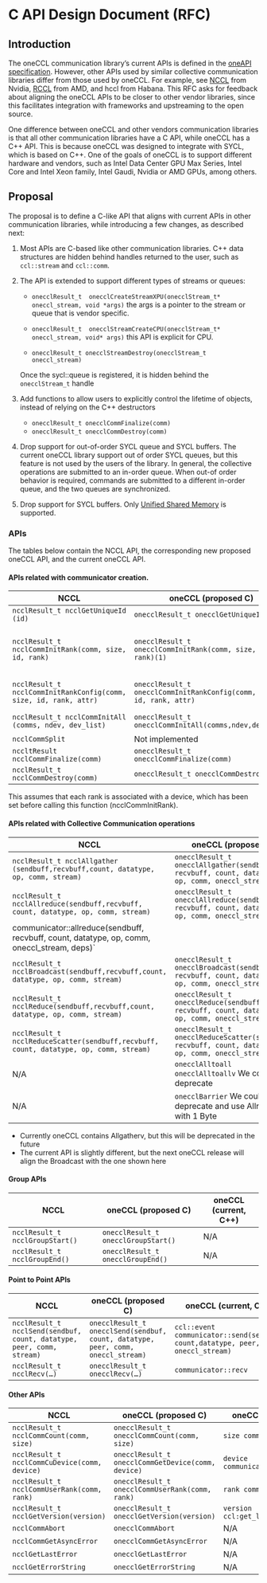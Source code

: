 # C API Design Document (RFC)


## Introduction

The oneCCL communication library’s current APIs is defined in the [oneAPI
specification][ccl-spec]. However, other APIs used by similar collective
communication libraries differ from those used by oneCCL. For example, see
[NCCL][nccl-spec] from Nvidia, [RCCL][rccl-spec] from AMD, and hccl from
Habana. This RFC asks for feedback about aligning the oneCCL APIs to be closer
to other vendor libraries, since this facilitates integration with frameworks
and upstreaming to the open source. 

One difference between oneCCL and other vendors communication libraries is that
all other communication libraries have a C API, while oneCCL has a C++ API.
This is because oneCCL was designed to integrate with SYCL, which is based on
C++. One of the goals of oneCCL is to support different hardware and vendors,
such as Intel Data Center GPU Max Series, Intel Core and Intel Xeon family,
Intel Gaudi, Nvidia or AMD GPUs, among others. 

[ccl-spec]: https://uxlfoundation.github.io/oneAPI-spec/spec/elements/oneCCL/source/index.html
[hccl-spec]: https://docs.habana.ai/en/latest/API_Reference_Guides/HCCL_APIs/C_API.html
[nccl-spec]: https://docs.nvidia.com/deeplearning/nccl/user-guide/docs/api.html
[rccl-spec]: https://rocm.docs.amd.com/projects/rccl/en/latest/api-reference/api-library.html#api-library

## Proposal

The proposal is to define a C-like API that aligns with current APIs in other
communication libraries, while introducing a few changes, as described next:

1. Most APIs are C-based like other communication libraries. C++ data
   structures are hidden behind handles returned to the user, such as
   `ccl::stream` and `ccl::comm`. 

2. The API is extended to support different types of streams or queues:

   - `onecclResult_t  onecclCreateStreamXPU(onecclStream_t* oneccl_stream, void *args)`
      the args is a pointer to the stream or queue that is vendor specific.
   - `onecclResult_t  onecclStreamCreateCPU(onecclStream_t* oneccl_stream, void* args)`
      this API is explicit for CPU. 

   - `onecclResult_t onecclStreamDestroy(onecclStream_t oneccl_stream)`

   Once the sycl::queue is registered, it is hidden behind the `onecclStream_t`
   handle

3. Add functions to allow users to explicitly control the lifetime of objects,
   instead of relying on the C++ destructors

   - `onecclResult_t onecclCommFinalize(comm)`
   - `onecclResult_t onecclCommDestroy(comm)`

4. Drop support for out-of-order SYCL queue and SYCL buffers. The current
   oneCCL library support out of order SYCL queues, but this feature is not
   used by the users of the library. In general, the collective operations are
   submitted to an in-order queue. When out-of order behavior is required,
   commands are submitted to a different in-order queue, and the two queues are
   synchronized.
   
5. Drop support for SYCL buffers. Only [Unified Shared Memory][usm-example] is
   supported.

[usm-example]: https://www.intel.com/content/www/us/en/developer/articles/code-sample/dpcpp-usm-code-sample.html

### APIs

The tables below contain the NCCL API, the corresponding new proposed oneCCL
API, and the current oneCCL API. 

#### APIs related with communicator creation.

| NCCL              | oneCCL (proposed C)          | oneCCL (current, C++)   |
|-------------------|------------------------------|-------------------------|
|`ncclResult_t ncclGetUniqueId (id)`|	`onecclResult_t onecclGetUniqueId (id)`| `ccl::create_main_kvs(); ccl::create_kvs(main_addr);`|
|`ncclResult_t ncclCommInitRank(comm, size, id, rank)`|`onecclResult_t onecclCommInitRank(comm, size, id, rank)(1)`|`comm cl::create_communicator(size, rank, device, context, kvs) comms ccl:create_communicators(size, rank, device, context, kvs)`|
|`ncclResult_t ncclCommInitRankConfig(comm, size, id, rank, attr)`|`onecclResult_t onecclCommInitRankConfig(comm, size, id, rank, attr)`|`comm ccl:create_communicator(size, rank, device, context, kvs, attr)`|
|`ncclResult_t ncclCommInitAll (comms, ndev, dev_list)`|`onecclResult_t onecclCommInitAll(comms,ndev,dev_list)`| Not currently available.Working on adding support.|
|`ncclCommSplit`    |	Not implemented	              | Not implemented        |
|`nccltResult ncclCommFinalize(comm)`|`onecclResult_t onecclCommFinalize(comm)`| N/A |
|`ncclResult_t ncclCommDestroy(comm)`|`onecclResult_t onecclCommDestroy(comm)`|	Destructor |

This assumes that each rank is associated with a device, which has been set before calling this function (ncclCommInitRank).

#### APIs related with Collective Communication operations

| NCCL              | oneCCL (proposed C)          | oneCCL (current, C++)   |
|-------------------|------------------------------|-------------------------|
|`ncclResult_t ncclAllgather (sendbuff,recvbuff,count, datatype, op, comm, stream)`|`onecclResult_t onecclAllgather(sendbuff, recvbuff, count, datatype, op, comm, oneccl_stream)`|`ccl::event communicator::allgather (2) (sendbuff, recvbuff, count, datatype, op, comm, oneccl_stream, deps)`|
|`ncclResult_t ncclAllreduce(sendbuff,recvbuff, count, datatype, op, comm, stream)`|`onecclResult_t onecclAllreduce(sendbuff, recvbuff, count, datatype, op, comm, oneccl_stream)`|`ccl::event 
communicator::allreduce(sendbuff, recvbuff, count, datatype, op, comm, oneccl_stream, deps)`|
|`ncclResult_t ncclBroadcast(sendbuff,recvbuff,count, datatype, op, comm, stream)`|`onecclResult_t onecclBroadcast(sendbuff, recvbuff, count, datatype, op, comm, oneccl_stream)`|`ccl::event communicator::broadcast (3) (sendbuff, recvbuff, count, datatype, op, comm, oneccl_stream, deps)`|
|`ncclResult_t ncclReduce(sendbuff,recvbuff,count, datatype, op, comm, stream)`|`onecclResult_t onecclReduce(sendbuff, recvbuff, count, datatype, op, comm, oneccl_stream)`|`ccl::event communicator::reduce(sendbuff, recvbuff, count, datatype, op, comm, oneccl_stream, deps)`|
|`ncclResult_t ncclReduceScatter(sendbuff,recvbuff, count, datatype, op, comm, stream)`|`onecclResult_t onecclReduceScatter(sendbuff, recvbuff, count, datatype, op, comm, oneccl_stream)`|`ccl::event communicator::reduce_scatter(sendbuff, recvbuff, count, datatype, op, comm, oneccl_stream, deps)`|
| N/A	               |`onecclAlltoall onecclAlltoallv` We could deprecate|`communicator::alltoall communicator::alltoallv`|
| N/A                |`onecclBarrier` We could deprecate and use Allreduce with 1 Byte|`ccl::event communicator::barrier`|

- Currently oneCCL contains Allgatherv, but this will be deprecated in the
  future
- The current API is slightly different, but the next oneCCL release will align
  the Broadcast with the one shown here

#### Group APIs

| NCCL              | oneCCL (proposed C)          | oneCCL (current, C++)   |
|-------------------|------------------------------|-------------------------|
|`ncclResult_t ncclGroupStart()`|`onecclResult_t onecclGroupStart()`| N/A    |
|`ncclResult_t ncclGroupEnd()`  |`onecclResult_t onecclGroupEnd()`  |	N/A    |

#### Point to Point APIs

| NCCL              | oneCCL (proposed C)          | oneCCL (current, C++)   |
|-------------------|------------------------------|-------------------------|
|`ncclResult_t ncclSend(sendbuf, count, datatype, peer, comm, stream)`|`onecclResult_t onecclSend(sendbuf, count, datatype, peer, comm, oneccl_stream)`|`ccl::event communicator::send(sendbuf, count,datatype, peer, comm, oneccl_stream)`|
|`ncclResult_t ncclRecv(…)`|`onecclResult_t onecclRecv(…)`|`communicator::recv`|

#### Other APIs

| NCCL              | oneCCL (proposed C)          | oneCCL (current, C++)   |
|-------------------|------------------------------|-------------------------|
|`ncclResult_t ncclCommCount(comm, size)`|`onecclResult_t onecclCommCount(comm, size)`|`size communicator::size()`|
|`ncclResult_t ncclCommCuDevice(comm, device)`|`onecclResult_t onecclCommGetDevice(comm, device)`|`device communicator::get_device()`|
|`ncclResult_t ncclCommUserRank(comm, rank)`|`onecclResult_t onecclCommUserRank(comm, rank)`|`rank communicator::rank()`|
|`ncclResult_t ncclGetVersion(version)`|`onecclResult_t onecclGetVersion(version)`|`version ccl:get_library_version()`|
|`ncclCommAbort`    |	`onecclCommAbort`              | N/A                     |
|`ncclCommGetAsyncError`|	`onecclCommGetAsyncError`	         | N/A                     |
|`ncclGetLastError` |	`onecclGetLastError`              | N/A                     |
|`ncclGetErrorString`| `onecclGetErrorString`             | N/A                     |
